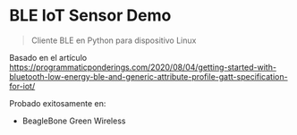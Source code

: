 # BLE IoT Sensor Demo

> Cliente BLE en Python para dispositivo Linux

Basado en el artículo https://programmaticponderings.com/2020/08/04/getting-started-with-bluetooth-low-energy-ble-and-generic-attribute-profile-gatt-specification-for-iot/

Probado exitosamente en:
- BeagleBone Green Wireless